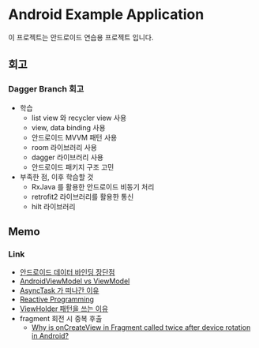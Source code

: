 # Android Example Application

이 프로젝트는 안드로이드 연습용 프로젝트 입니다.

## 회고

### Dagger Branch 회고

- 학습
    - list view 와 recycler view 사용
    - view, data binding 사용
    - 안드로이드 MVVM 패턴 사용
    - room 라이브러리 사용
    - dagger 라이브러리 사용
    - 안드로이드 패키지 구조 고민
- 부족한 점, 이후 학습할 것
    - RxJava 를 활용한 안드로이드 비동기 처리
    - retrofit2 라이브러리를 활용한 통신
    - hilt 라이브러리

## Memo

### Link

- [안드로이드 데이터 바인딩 장단점](https://stackoverflow.com/questions/41462365/what-are-the-pros-and-cons-of-android-data-binding)
- [AndroidViewModel vs ViewModel](https://stackoverflow.com/questions/44148966/androidviewmodel-vs-viewmodel)
- [AsyncTask 가 떠나간 이유](https://velog.io/@haero_kim/Android-AsyncTask-%EA%B0%80-%EB%96%A0%EB%82%98%EA%B0%84-%EC%9D%B4%EC%9C%A0)
- [Reactive Programming](https://velog.io/@haero_kim/series/Reactive-Programming)
- [ViewHolder 패턴을 쓰는 이유](https://velog.io/@haero_kim/Android-ViewHolder-%ED%8C%A8%ED%84%B4%EC%9D%84-%EC%93%B0%EB%8A%94-%EC%9D%B4%EC%9C%A0)
- fragment 회전 시 중복 후출
  - [Why is onCreateView in Fragment called twice after device rotation in Android?](https://stackoverflow.com/questions/48806201/why-is-oncreateview-in-fragment-called-twice-after-device-rotation-in-android/48807683)
